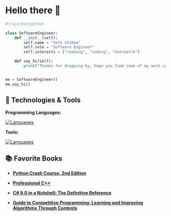 # Hello there 👋

```python
#!/usr/bin/python

class SoftwareEngineer:
    def __init__(self):
        self.name = "Seth Chihwa"
        self.role = "Software Engineer"
        self.interests = ["reading", "coding", "overwatch"]

    def say_hi(self):
        print("Thanks for dropping by, hope you find some of my work interesting.")


me = SoftwareEngineer()
me.say_hi()
```

## 🔧 Technologies & Tools

**Programming Languages:**

[![Languages](https://skillicons.dev/icons?i=cpp,cs,js,py)](https://skillicons.dev)

**Tools:**

[![Languages](https://skillicons.dev/icons?i=aws,docker,mysql,mongo)](https://skillicons.dev)

## 📚 Favorite Books

- **[Python Crash Course, 2nd Edition](https://www.amazon.co.uk/Python-Crash-Course-2nd-Edition/dp/1593279280)**  


- **[Professional C++](https://www.amazon.co.uk/Professional-C-Marc-Gregoire/dp/1119695406)**  


- **[C# 9.0 in a Nutshell: The Definitive Reference](https://www.amazon.co.uk/C-12-Nutshell-Definitive-Reference/dp/1098147448)**  

- **[Guide to Competitive Programming: Learning and Improving Algorithms Through Contests](https://www.amazon.co.uk/Guide-Competitive-Programming-Algorithms-Undergraduate-ebook/dp/B078S3G4JP/ref=tmm_kin_swatch_0?_encoding=UTF8&qid=&sr=#customerReviews)**  

